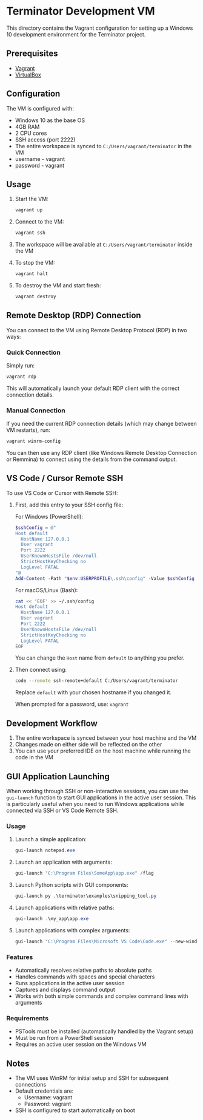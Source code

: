 # Terminator Development VM

This directory contains the Vagrant configuration for setting up a Windows 10 development environment for the Terminator project.

## Prerequisites

- [Vagrant](https://www.vagrantup.com/downloads)
- [VirtualBox](https://www.virtualbox.org/wiki/Downloads)

## Configuration

The VM is configured with:
- Windows 10 as the base OS
- 4GB RAM
- 2 CPU cores
- SSH access (port 2222)
- The entire workspace is synced to `C:/Users/vagrant/terminator` in the VM
- username - vagrant
- password - vagrant

## Usage

1. Start the VM:
   ```bash
   vagrant up
   ```

2. Connect to the VM:
   ```bash
   vagrant ssh
   ```

3. The workspace will be available at `C:/Users/vagrant/terminator` inside the VM

4. To stop the VM:
   ```bash
   vagrant halt
   ```

5. To destroy the VM and start fresh:
   ```bash
   vagrant destroy
   ```

## Remote Desktop (RDP) Connection

You can connect to the VM using Remote Desktop Protocol (RDP) in two ways:

### Quick Connection
Simply run:
```bash
vagrant rdp
```
This will automatically launch your default RDP client with the correct connection details.

### Manual Connection
If you need the current RDP connection details (which may change between VM restarts), run:
```bash
vagrant winrm-config
```

You can then use any RDP client (like Windows Remote Desktop Connection or Remmina) to connect using the details from the command output.

## VS Code / Cursor Remote SSH

To use VS Code or Cursor with Remote SSH:

1. First, add this entry to your SSH config file:

   For Windows (PowerShell):
   ```powershell
   $sshConfig = @"
   Host default
     HostName 127.0.0.1
     User vagrant
     Port 2222
     UserKnownHostsFile /dev/null
     StrictHostKeyChecking no
     LogLevel FATAL
   "@
   Add-Content -Path "$env:USERPROFILE\.ssh\config" -Value $sshConfig
   ```

   For macOS/Linux (Bash):
   ```bash
   cat << 'EOF' >> ~/.ssh/config
   Host default
     HostName 127.0.0.1
     User vagrant
     Port 2222
     UserKnownHostsFile /dev/null
     StrictHostKeyChecking no
     LogLevel FATAL
   EOF
   ```

   You can change the `Host` name from `default` to anything you prefer.

2. Then connect using:
   ```bash
   code --remote ssh-remote+default C:/Users/vagrant/terminator
   ```
   Replace `default` with your chosen hostname if you changed it.

   When prompted for a password, use: `vagrant`

## Development Workflow

1. The entire workspace is synced between your host machine and the VM
2. Changes made on either side will be reflected on the other
3. You can use your preferred IDE on the host machine while running the code in the VM

## GUI Application Launching

When working through SSH or non-interactive sessions, you can use the `gui-launch` function to start GUI applications in the active user session. This is particularly useful when you need to run Windows applications while connected via SSH or VS Code Remote SSH.

### Usage

1. Launch a simple application:
   ```powershell
   gui-launch notepad.exe
   ```

2. Launch an application with arguments:
   ```powershell
   gui-launch "C:\Program Files\SomeApp\app.exe" /flag
   ```

3. Launch Python scripts with GUI components:
   ```powershell
   gui-launch py .\terminator\examples\snipping_tool.py
   ```

4. Launch applications with relative paths:
   ```powershell
   gui-launch .\my_app\app.exe
   ```

5. Launch applications with complex arguments:
   ```powershell
   gui-launch "C:\Program Files\Microsoft VS Code\Code.exe" --new-window "C:\path\to\file.txt"
   ```

### Features
- Automatically resolves relative paths to absolute paths
- Handles commands with spaces and special characters
- Runs applications in the active user session
- Captures and displays command output
- Works with both simple commands and complex command lines with arguments

### Requirements
- PSTools must be installed (automatically handled by the Vagrant setup)
- Must be run from a PowerShell session
- Requires an active user session on the Windows VM

## Notes

- The VM uses WinRM for initial setup and SSH for subsequent connections
- Default credentials are:
  - Username: vagrant
  - Password: vagrant
- SSH is configured to start automatically on boot 